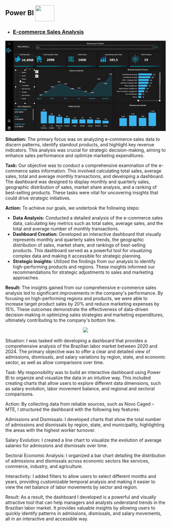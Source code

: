 ## **Power BI**  <img align="center" height="50" width="60" src="https://raw.githubusercontent.com/microsoft/PowerBI-Icons/2bf1c982fb24528eee1559a96a25eb534c175cfd/SVG/Power-BI.svg" />
* ### [**E-commerce Sales Analysis**](https://github.com/fabioolivei/Power_BI/blob/main/README.md)

<div align="center">

![Descrição do GIF](https://github.com/fabioolivei/Power_BI/blob/main/E-commerce%20Sales%20Analysis/E-commerce%20Sales%20Analysis..gif)

</div>

**Situation:** The primary focus was on analyzing e-commerce sales data to discern patterns, identify standout products, and highlight key revenue indicators. This analysis was crucial for strategic decision-making, aiming to enhance sales performance and optimize marketing expenditures.

**Task:** Our objective was to conduct a comprehensive examination of the e-commerce sales information. This involved calculating total sales, average sales, total and average monthly transactions, and developing a dashboard. The dashboard was designed to display monthly and quarterly sales, geographic distribution of sales, market share analysis, and a ranking of best-selling products. These tasks were vital for uncovering insights that could drive strategic initiatives.

**Action:** To achieve our goals, we undertook the following steps:
- **Data Analysis:** Conducted a detailed analysis of the e-commerce sales data, calculating key metrics such as total sales, average sales, and the total and average number of monthly transactions.
- **Dashboard Creation:** Developed an interactive dashboard that visually represents monthly and quarterly sales trends, the geographic distribution of sales, market share, and rankings of best-selling products. This dashboard served as a powerful tool for visualizing complex data and making it accessible for strategic planning.
- **Strategic Insights:** Utilized the findings from our analysis to identify high-performing products and regions. These insights informed our recommendations for strategic adjustments to sales and marketing approaches.

**Result:** The insights gained from our comprehensive e-commerce sales analysis led to significant improvements in the company's performance. By focusing on high-performing regions and products, we were able to increase target product sales by 20% and reduce marketing expenses by 15%. These outcomes demonstrate the effectiveness of data-driven decision-making in optimizing sales strategies and marketing expenditures, ultimately contributing to the company's bottom line.

<div align="center">

![]("https://app.powerbi.com/view?r=eyJrIjoiMzE5MmI4YTktMTg5ZC00ZDVlLTk5ZmItZmE1NWJhZTA1ZTQ1IiwidCI6ImIwM2UxZjQwLWJmZmQtNDVlOS1hNDk2LTg0NzUwODU2NmM5YiJ9")


</div>

Situation: I was tasked with developing a dashboard that provides a comprehensive analysis of the Brazilian labor market between 2020 and 2024. The primary objective was to offer a clear and detailed view of admissions, dismissals, and salary variations by region, state, and economic sector, as well as allow comparisons over time.

Task: My responsibility was to build an interactive dashboard using Power BI to organize and visualize the data in an intuitive way. This included creating charts that allow users to explore different data dimensions, such as salary evolution, labor movement balance, and regional and sectoral comparisons.

Action: By collecting data from reliable sources, such as Novo Caged – MTE, I structured the dashboard with the following key features:

Admissions and Dismissals: I developed charts that show the total number of admissions and dismissals by region, state, and municipality, highlighting the areas with the highest worker turnover.

Salary Evolution: I created a line chart to visualize the evolution of average salaries for admissions and dismissals over time.

Sectoral Economic Analysis: I organized a bar chart detailing the distribution of admissions and dismissals across economic sectors like services, commerce, industry, and agriculture.

Interactivity: I added filters to allow users to select different months and years, providing customizable temporal analysis and making it easier to view the net balance of labor movements by sector and region.

Result: As a result, the dashboard I developed is a powerful and visually attractive tool that can help managers and analysts understand trends in the Brazilian labor market. It provides valuable insights by allowing users to quickly identify patterns in admissions, dismissals, and salary movements, all in an interactive and accessible way.


